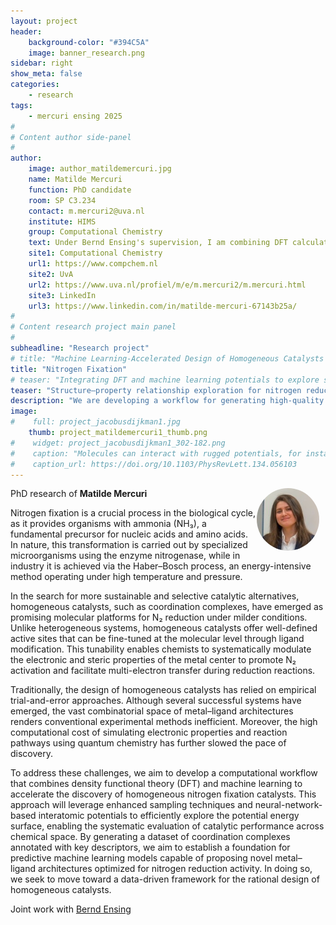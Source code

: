 ```yaml
---
layout: project
header: 
    background-color: "#394C5A"
    image: banner_research.png
sidebar: right
show_meta: false	
categories:
    - research
tags:
    - mercuri ensing 2025
#
# Content author side-panel
#
author:
    image: author_matildemercuri.jpg
    name: Matilde Mercuri
    function: PhD candidate
    room: SP C3.234
    contact: m.mercuri2@uva.nl 
    institute: HIMS
    group: Computational Chemistry
    text: Under Bernd Ensing's supervision, I am combining DFT calculations and machine learning to investigate the catalytic properties of homogeneous catalysts for nitrogen fixation. By generating high-quality DFT data and by exploring the potential energy surface through enhanced sampling techniques and machine learning potentials, this work aims to capture the energetic and structural features that govern reactivity and can contribute to the development of machine learning models for data-driven catalyst discovery for nitrogen fixation.
    site1: Computational Chemistry
    url1: https://www.compchem.nl
    site2: UvA
    url2: https://www.uva.nl/profiel/m/e/m.mercuri2/m.mercuri.html
    site3: LinkedIn
    url3: https://www.linkedin.com/in/matilde-mercuri-67143b25a/
#
# Content research project main panel
#
subheadline: "Research project"
# title: "Machine Learning-Accelerated Design of Homogeneous Catalysts for Nitrogen Fixation"
title: "Nitrogen Fixation"
# teaser: "Integrating DFT and machine learning potentials to explore structure–property relationships in nitrogen reduction catalysis"
teaser: "Structure–property relationship exploration for nitrogen reduction catalysis"
description: "We are developing a workflow for generating high-quality quantum chemical data on nitrogen-fixing coordination complexes, combining DFT calculations, MLPs and enhanced sampling to characterize their electronic and thermodynamic properties. The resulting dataset can enable the development of machine learning models for catalyst discovery without the need for exhaustive simulations of reaction pathways across diverse molecular scaffolds."
image:
#    full: project_jacobusdijkman1.jpg
    thumb: project_matildemercuri1_thumb.png
#    widget: project_jacobusdijkman1_302-182.png
#    caption: "Molecules can interact with rugged potentials, for instance inside a porous material, leading to large density fluctuations. Nevertheless, the efficient cDFT predictions match very well the time-consuming atomistic Monte Carlo simulation result. Image: HIMS / PhysRevLett."
#    caption_url: https://doi.org/10.1103/PhysRevLett.134.056103
---
```


<img src="../../members/MatildeMercuri.jpg" alt="Matilde Mercuri" width="100"
     style="float: right; margin-right: 10px; border-radius:50%;" />

PhD research of **Matilde Mercuri**

Nitrogen fixation is a crucial process in the biological cycle, as it provides organisms with ammonia (NH₃), a fundamental precursor for nucleic acids and amino acids. In nature, this transformation is carried out by specialized microorganisms using the enzyme nitrogenase, while in industry it is achieved via the Haber–Bosch process, an energy-intensive method operating under high temperature and pressure.

In the search for more sustainable and selective catalytic alternatives, homogeneous catalysts, such as coordination complexes, have emerged as promising molecular platforms for N₂ reduction under milder conditions. Unlike heterogeneous systems, homogeneous catalysts offer well-defined active sites that can be fine-tuned at the molecular level through ligand modification. This tunability enables chemists to systematically modulate the electronic and steric properties of the metal center to promote N₂ activation and facilitate multi-electron transfer during reduction reactions.

Traditionally, the design of homogeneous catalysts has relied on empirical trial-and-error approaches. Although several successful systems have emerged, the vast combinatorial space of metal–ligand architectures renders conventional experimental methods inefficient. Moreover, the high computational cost of simulating electronic properties and reaction pathways using quantum chemistry has further slowed the pace of discovery.

To address these challenges, we aim to develop a computational workflow that combines density functional theory (DFT) and machine learning to accelerate the discovery of homogeneous nitrogen fixation catalysts. This approach will leverage enhanced sampling techniques and neural-network-based interatomic potentials to efficiently explore the potential energy surface, enabling the systematic evaluation of catalytic performance across chemical space. By generating a dataset of coordination complexes annotated with key descriptors, we aim to establish a foundation for predictive machine learning models capable of proposing novel metal–ligand architectures optimized for nitrogen reduction activity. In doing so, we seek to move toward a data-driven framework for the rational design of homogeneous catalysts.

Joint work with [Bernd Ensing][1]

[1]: https://www.compchem.nl/staff_members/dr-ir-b-bernd-ensing/
